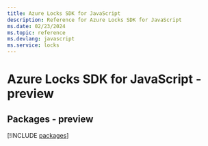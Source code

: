 ```yaml
---
title: Azure Locks SDK for JavaScript
description: Reference for Azure Locks SDK for JavaScript
ms.date: 02/23/2024
ms.topic: reference
ms.devlang: javascript
ms.service: locks
---
```

# Azure Locks SDK for JavaScript - preview
## Packages - preview
[!INCLUDE [packages](locks-index.md)]